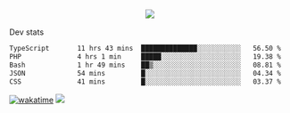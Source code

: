 <h3 align="center">
  <a href="https://github.com/spoopy2023">
      <img src="https://github-profile-trophy.vercel.app/?username=Spoopy2023&no-bg=true&no-frame=true">
  </a>
</h3>

Dev stats
<!--START_SECTION:waka-->

```txt
TypeScript       11 hrs 43 mins  ██████████████░░░░░░░░░░░   56.50 %
PHP              4 hrs 1 min     █████░░░░░░░░░░░░░░░░░░░░   19.38 %
Bash             1 hr 49 mins    ██▒░░░░░░░░░░░░░░░░░░░░░░   08.81 %
JSON             54 mins         █░░░░░░░░░░░░░░░░░░░░░░░░   04.34 %
CSS              41 mins         █░░░░░░░░░░░░░░░░░░░░░░░░   03.37 %
```

<!--END_SECTION:waka-->
[![wakatime](https://wakatime.com/badge/user/018ece4c-ff65-47b1-86a2-26e4e720c978.svg)](https://wakatime.com/@mac_g)
<img src="https://camo.githubusercontent.com/935c1e1091fb0ce9d975d06263ed4bc014721cd7e52b557f59b07c85da01afe3/68747470733a2f2f6b6f6d617265762e636f6d2f67687076632f3f757365726e616d653d5843726166744d616e3532266c6162656c3d566965777326636f6c6f723d626c7565267374796c653d706c6173746963">
